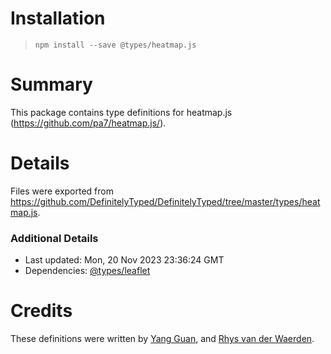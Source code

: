# Installation
> `npm install --save @types/heatmap.js`

# Summary
This package contains type definitions for heatmap.js (https://github.com/pa7/heatmap.js/).

# Details
Files were exported from https://github.com/DefinitelyTyped/DefinitelyTyped/tree/master/types/heatmap.js.

### Additional Details
 * Last updated: Mon, 20 Nov 2023 23:36:24 GMT
 * Dependencies: [@types/leaflet](https://npmjs.com/package/@types/leaflet)

# Credits
These definitions were written by [Yang Guan](https://github.com/lookuptable), and [Rhys van der Waerden](https://github.com/rhys-vdw).
